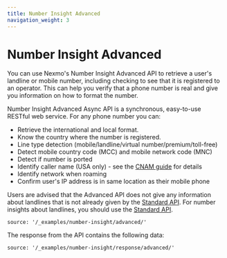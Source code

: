 ```yaml
---
title: Number Insight Advanced
navigation_weight: 3
---
```


# Number Insight Advanced

You can use Nexmo's Number Insight Advanced API to retrieve a user's landline or mobile number, including checking to see that it is registered to an operator. This can help you verify that a phone number is real and give you information on how to format the number.

Number Insight Advanced Async API is a synchronous, easy-to-use RESTful web service. For any phone number you can:

* Retrieve the international and local format.
* Know the country where the number is registered.
* Line type detection (mobile/landline/virtual number/premium/toll-free)
* Detect mobile country code (MCC) and mobile network code (MNC)
* Detect if number is ported
* Identify caller name (USA only) - see the [CNAM guide](/number-insight/guides/cnam) for details
* Identify network when roaming
* Confirm user's IP address is in same location as their mobile phone

Users are advised that the Advanced API does not give any information about landlines that is not already given by the [Standard API](/number-insight/building-blocks/number-insight-standard). For number insights about landlines, you should use the [Standard API](/number-insight/building-blocks/number-insight-standard).

```tabbed_examples
source: '/_examples/number-insight/advanced/'
```

The response from the API contains the following data:

```tabbed_examples
source: '/_examples/number-insight/response/advanced/'
```
